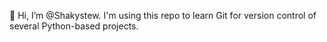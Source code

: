 👋 Hi, I’m @Shakystew. I'm using this repo to learn Git for version control of several Python-based projects.

<!---
Shakystew/Shakystew is a ✨ special ✨ repository because its `README.md` (this file) appears on your GitHub profile.
You can click the Preview link to take a look at your changes.
--->
